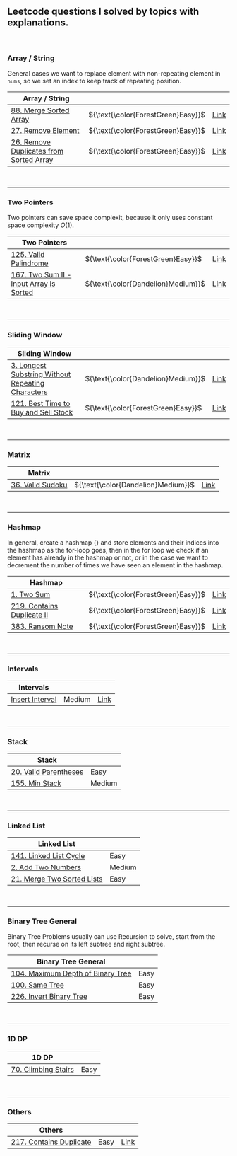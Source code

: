 ## Leetcode questions I solved by topics with explanations.

<!--
Template
|Topic|||
|---|---|---|
|[]()|Easy|[Link]()|
-->

<br>

### Array / String

General cases we want to replace element with non-repeating element in `nums`, so we set an index to keep track of repeating position.

|Array / String|||
|---|---|---|
|[88. Merge Sorted Array](https://github.com/JC01111/Leetcode_I_Solved/blob/d592565df0515f611eb58358fda5215e85cabdf2/88.Merge_Sorted_Array%20(Easy).md)|${\text{\color{ForestGreen}Easy}}$|[Link](https://leetcode.com/problems/merge-sorted-array/)|
|[27. Remove Element](https://github.com/JC01111/Leetcode_I_Solved/blob/57b83277e524b5c2a0ad3b70532a910f4a6a0582/27.Remove_Element%20(Easy).md)|${\text{\color{ForestGreen}Easy}}$|[Link](https://leetcode.com/problems/remove-element/)|
|[26. Remove Duplicates from Sorted Array](https://github.com/JC01111/Leetcode_I_Solved/blob/7dde1aa602a5ce396130e359d6ef118c1c75c929/26.Remove_Duplicates_from_Sorted_Array%20(Easy).md)|${\text{\color{ForestGreen}Easy}}$|[Link](https://leetcode.com/problems/remove-duplicates-from-sorted-array/)|

<br>

---

### Two Pointers

Two pointers can save space complexit, because it only uses constant space complexity $O(1)$.

|Two Pointers|||
|---|---|---|
|[125. Valid Palindrome](https://github.com/JC01111/Leetcode_I_Solved/blob/675c5c4a58335442c2cd1ce938d2b60e323ffd28/125.Valid_Palindrome_Easy.md)|${\text{\color{ForestGreen}Easy}}$|[Link](https://leetcode.com/problems/valid-palindrome/)|
|[167. Two Sum II - Input Array Is Sorted](https://github.com/JC01111/Leetcode_I_Solved/blob/90374bc8e99477ed815ca4f25bc6e28a7dd350db/167.Two_Sum_II_Medium.md)|${\text{\color{Dandelion}Medium}}$|[Link](https://leetcode.com/problems/two-sum-ii-input-array-is-sorted/)|

<br>

---

### Sliding Window

|Sliding Window|||
|---|---|---|
|[3. Longest Substring Without Repeating Characters](https://github.com/JC01111/Leetcode_I_Solved/blob/84a5b6484a2992556d19acda4aae08b6db5ac70f/3.Longest_Substring_Without_Repeating_Characters%20(Medium).md)|${\text{\color{Dandelion}Medium}}$|[Link](https://leetcode.com/problems/longest-substring-without-repeating-characters/)|
|[121. Best Time to Buy and Sell Stock](https://github.com/JC01111/Leetcode_I_Solved/blob/7dde1aa602a5ce396130e359d6ef118c1c75c929/121.Best_Time_to_Buy_and_Sell_Stock%20(Easy).md)|${\text{\color{ForestGreen}Easy}}$|[Link](https://leetcode.com/problems/best-time-to-buy-and-sell-stock/)|

<br>

---

### Matrix

|Matrix|||
|---|---|---|
|[36. Valid Sudoku](https://github.com/JC01111/Leetcode_I_Solved/blob/ec58433eb422a6791a4b41b026913225942f79c5/36.Valid_Sudoku%20(Medium).md)|${\text{\color{Dandelion}Medium}}$|[Link](https://leetcode.com/problems/valid-sudoku/)|

<br>

---
  
### Hashmap

In general, create a hashmap {} and store elements and their indices into the hashmap as the for-loop goes, then in the for loop we check if an element has already in the hashmap or not, or in the case we want to decrement the number of times we have seen an element in the hashmap.

|Hashmap|||
|---|---|---|
|[1. Two Sum](https://github.com/JC01111/Leetcode_I_Solved/blob/94b6d95ecacab8f50bd55471398de87632ca42eb/1.Two_Sum%20(Easy).md)|${\text{\color{ForestGreen}Easy}}$|[Link](https://leetcode.com/problems/two-sum/)|
|[219. Contains Duplicate II](https://github.com/JC01111/Leetcode_I_Solved/blob/29826247fb086ad0c1e016a9d407f6c0e4f44104/219.Contains_Duplicate_II%20(Easy).md)|${\text{\color{ForestGreen}Easy}}$|[Link](https://leetcode.com/problems/contains-duplicate-ii/)|
|[383. Ransom Note](https://github.com/JC01111/Leetcode_I_Solved/blob/f25d091d997890166c3d11c809198ac6624ff2de/383.Ransom_Note%20(Easy).md)|${\text{\color{ForestGreen}Easy}}$|[Link](https://leetcode.com/problems/ransom-note/)|

<br>

---

### Intervals

|Intervals|||
|---|---|---|
|[Insert Interval](https://github.com/JC01111/Leetcode_I_Solved/blob/b9c48608c0d838b93411f7d2dcd8b68f3099e0c4/57.Insert_Interval%20(Medium).md)|Medium|[Link](https://leetcode.com/problems/insert-interval/)|

<br>

---

### Stack

|Stack||
|---|---|
|[20. Valid Parentheses](https://github.com/JC01111/Leetcode_I_Solved/blob/c363d9a4395a2796b1613d8ac9504fc11fc62f90/20.Valid_Parentheses%20(Easy).md)|Easy|
|[155. Min Stack](https://github.com/JC01111/Leetcode_I_Solved/blob/d592565df0515f611eb58358fda5215e85cabdf2/155.Min_Stack%20(Medium).md)|Medium|

<br>

---

### Linked List

|Linked List||
|---|---|
|[141. Linked List Cycle](https://github.com/JC01111/Leetcode_I_Solved/blob/29826247fb086ad0c1e016a9d407f6c0e4f44104/141.Linked_List_Cycle%20(Easy).md)|Easy|
|[2. Add Two Numbers](https://github.com/JC01111/Leetcode_I_Solved/blob/29826247fb086ad0c1e016a9d407f6c0e4f44104/2.Add_Two_Numbers%20(Medium).md)|Medium|
|[21. Merge Two Sorted Lists](https://github.com/JC01111/Leetcode_I_Solved/blob/29826247fb086ad0c1e016a9d407f6c0e4f44104/21.Merge_Two_Sorted_Lists%20(Easy).md)|Easy|

<br>

---

### Binary Tree General

Binary Tree Problems usually can use Recursion to solve, start from the root, then recurse on its left subtree and right subtree.

|Binary Tree General||
|---|---|
|[104. Maximum Depth of Binary Tree](https://github.com/JC01111/Leetcode_I_Solved/blob/29826247fb086ad0c1e016a9d407f6c0e4f44104/104.Maximum_Depth_of_Binary_Tree%20(Easy).md)|Easy|
|[100. Same Tree](https://github.com/JC01111/Leetcode_I_Solved/blob/29826247fb086ad0c1e016a9d407f6c0e4f44104/100.Same_Tree%20(Easy).md)|Easy|
|[226. Invert Binary Tree](https://github.com/JC01111/Leetcode_I_Solved/blob/81870a2d4bb636f3104074f4535289859cc46d89/226.Invert_Binary_Tree_Easy.md)|Easy|

<br>

---

### 1D DP

|1D DP||
|---|---|
|[70. Climbing Stairs](https://github.com/JC01111/Leetcode_I_Solved/blob/29826247fb086ad0c1e016a9d407f6c0e4f44104/70.Climbing_Stairs%20(Easy).md)|Easy|

<br>

---

### Others

|Others|||
|---|---|---|
|[217. Contains Duplicate](https://github.com/JC01111/Leetcode_I_Solved/blob/7dde1aa602a5ce396130e359d6ef118c1c75c929/217.Contains_Duplicate%20(Easy).md)|Easy|[Link](https://leetcode.com/problems/contains-duplicate/)|
